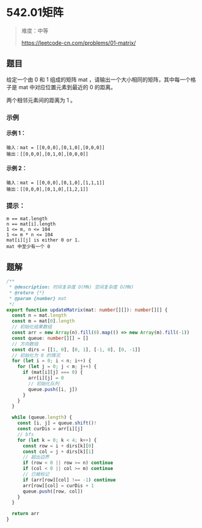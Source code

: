 # 542.01矩阵

> 难度：中等
>
> https://leetcode-cn.com/problems/01-matrix/

## 题目

给定一个由 0 和 1 组成的矩阵 mat ，请输出一个大小相同的矩阵，其中每一个格子是 mat 中对应位置元素到最近的 0 的距离。

两个相邻元素间的距离为 1 。

### 示例

#### 示例 1：

```
输入：mat = [[0,0,0],[0,1,0],[0,0,0]]
输出：[[0,0,0],[0,1,0],[0,0,0]]
```

#### 示例 2：

```
输入：mat = [[0,0,0],[0,1,0],[1,1,1]]
输出：[[0,0,0],[0,1,0],[1,2,1]]
```

### 提示：

```
m == mat.length
n == mat[i].length
1 <= m, n <= 104
1 <= m * n <= 104
mat[i][j] is either 0 or 1.
mat 中至少有一个 0 
```

## 题解

```ts
/**
 * @description: 时间复杂度 O(MN) 空间复杂度 O(MN)
 * @return {*}
 * @param {number} mat
 */
export function updateMatrix(mat: number[][]): number[][] {
  const n = mat.length
  const m = mat[0].length
  // 初始化结果数组
  const arr = new Array(n).fill(0).map(() => new Array(m).fill(-1))
  const queue: number[][] = []
  // 方向数组
  const dirs = [[1, 0], [0, 1], [-1, 0], [0, -1]]
  // 初始化为 0 的情况
  for (let i = 0; i < n; i++) {
    for (let j = 0; j < m; j++) {
      if (mat[i][j] === 0) {
        arr[i][j] = 0
        // 初始化队列
        queue.push([i, j])
      }
    }
  }

  while (queue.length) {
    const [i, j] = queue.shift()!
    const curDis = arr[i][j]
    // bfs
    for (let k = 0; k < 4; k++) {
      const row = i + dirs[k][0]
      const col = j + dirs[k][1]
      // 超出边界
      if (row < 0 || row >= n) continue
      if (col < 0 || col >= m) continue
      // 已被标记
      if (arr[row][col] !== -1) continue
      arr[row][col] = curDis + 1
      queue.push([row, col])
    }
  }

  return arr
}
```
